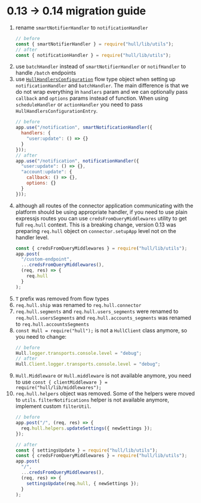 # 0.13 -> 0.14 migration guide

1. rename `smartNotifierHandler` to `notificationHandler`
    ```js
    // before
    const { smartNotifierHandler } = require("hull/lib/utils");
    // after
    const { notificationHandler } = require("hull/lib/utils");
    ```
3. use `batchHandler` instead of `smartNotifierHandler` or `notifHandler` to handle `/batch` endpoints
4. use [`HullHandlersConfiguration`](src/types.js#L167) flow type object when setting up `notificationHandler` and `batchHandler`. The main difference is that we do not wrap everything in `handlers` param and we can optionally pass `callback` and `options` params instead of function.
When using `scheduleHandler` or `actionHandler` you need to pass `HullHandlersConfigurationEntry`.
    ```js
    // before
    app.use("/notification", smartNotificationHandler({
      handlers: {
        "user:update": () => {}
      }
    }));
    // after
    app.use("/notification", notificationHandler({
      "user:update": () => {},
      "account:update": {
        callback: () => {},
        options: {}
      }
    }));
    ```
5. although all routes of the connector application communicating with the platform should be using appropriate handler, if you need to use plain expressjs routes you can use `credsFromQueryMiddlewares` utility to get full `req.hull` context. This is a breaking change, version 0.13 was preparing `req.hull` object on `connector.setupApp` level not on the handler level.
    ```js
    const { credsFromQueryMiddlewares } = require("hull/lib/utils");
    app.post(
      "/custom-endpoint",
      ...credsFromQueryMiddlewares(),
      (req, res) => {
        req.hull
      }
    );
    ```
6. `T` prefix was removed from flow types
7. `req.hull.ship` was renamed to `req.hull.connector`
8. `req.hull.segments` and `req.hull.users_segments` were renamed to `req.hull.usersSegments` and `req.hull.accounts_segments` was renamed to `req.hull.accountsSegments`
10. `const Hull = require("hull");` is not a `HullClient` class anymore, so you need to change:
    ```js
    // before
    Hull.logger.transports.console.level = "debug";
    // after
    Hull.Client.logger.transports.console.level = "debug";
    ```
11. `Hull.Middleware` or `Hull.middleware` is not available anymore, you need to use `const { clientMiddleware } = require("hull/lib/middlewares");`
12. `req.hull.helpers` object was removed. Some of the helpers were moved to `utils`. `filterNotifications` helper is not available anymore, implement custom `filterUtil`.
    ```js
    // before
    app.post("/", (req, res) => {
      req.hull.helpers.updateSettings({ newSettings });
    });

    // after
    const { settingsUpdate } = require("hull/lib/utils");
    const { credsFromQueryMiddlewares } = require("hull/lib/utils");
    app.post(
      "/",
      ...credsFromQueryMiddlewares(),
      (req, res) => {
        settingsUpdate(req.hull, { newSettings });
      }
    );
    ```

